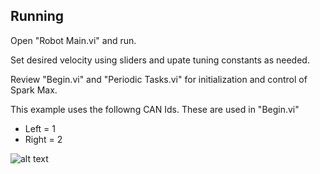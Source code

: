 ## Running
Open "Robot Main.vi" and run.  

Set desired velocity using sliders and upate tuning constants as needed.

Review "Begin.vi" and "Periodic Tasks.vi" for initialization and control of Spark Max.  

This example uses the followng CAN Ids.  These are used in "Begin.vi"

 - Left = 1
 - Right = 2

![alt text](https://github.com/REVrobotics/SPARK-MAX-Examples/blob/master/LabVIEW/Velocity%20Closed%20Loop%20Control/Output.PNG "Output")
